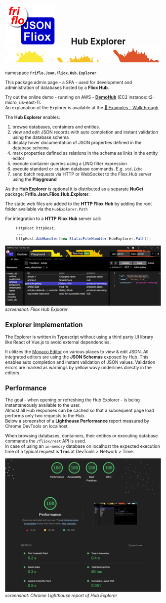 

# [![JSON Fliox](../../docs/images/Json-Fliox.svg)](https://github.com/friflo/Friflo.Json.Fliox)        **Hub Explorer** ![SPLASH](../../docs/images/paint-splatter.svg)



namespace **`Friflo.Json.Fliox.Hub.Explorer`**

This package admin page - a SPA - used for development and administration of databases hosted by a **Fliox Hub**.

Try out the online demo - running on AWS - [**DemoHub**](http://ec2-174-129-178-18.compute-1.amazonaws.com/) (EC2 instance: t2-micro, us-east-1).  
An explanation of the Explorer is available at the [🐾 Examples - Walkthrough](https://github.com/friflo/Fliox.Examples#-walkthrough).



The **Hub Explorer** enables:

1. browse databases, containers and entities.
2. view and edit JSON records with auto completion and instant validation using the database schema
3. display hover documentation of JSON properties defined in the database schema
4. mark properties defined as relations in the schema as links in the entity editor
5. execute container queries using a LINQ filter expression
6. execute standard or custom database commands. E.g. `std.Echo`
7. send batch requests via HTTP or WebSocket to the Fliox.Hub server using the **Playground**

As the **Hub Explorer** is optional it is distributed as a separate
**NuGet** package: **Friflo.Json.Fliox.Hub.Explorer**.

The static web files are added to the **HTTP Fliox Hub** by adding the root folder
available via the `HubExplorer.Path`

For integration to a **HTTP Fliox Hub** server call:

```csharp
     HttpHost httpHost;
     ...
     httpHost.AddHandler(new StaticFileHandler(HubExplorer.Path));
```

![Fliox Hub Explorer - screenshot](../../docs/images/Fliox-Hub-Explorer.png)
*screenshot: Fliox Hub Explorer*

## Explorer implementation

The Explorer is written in Typescript without using a third party UI library like React of Vue.js to avoid external dependencies.

It utilizes the [Monaco Editor](https://microsoft.github.io/monaco-editor/) on various places to view & edit JSON.
All integrated editors are using the **JSON Schemas** exposed by Hub.
This enables auto completion and instant validation of JSON values.
Validation errors are marked as warnings by yellow wavy underlines directly in the editors.

## Performance

The goal - when opening or refreshing the Hub Explorer - is being instantaneously available to the user.  
Almost all Hub responses can be cached so that a subsequent page load performs only two requests to the Hub.  
Below a screenshot of a **Lighthouse Performance** report measured by Chrome DevTools on localhost.

When browsing databases, containers, their entities or executing database commands the `/fliox/rest` API is used.  
In case of using an `in-memory` database on localhost the expected execution time of a typical request is **1 ms**
at DevTools > Network > Time.  

![Hub Explorer - Lighthouse Performance](../../docs/images/Hub-Explorer-Lighthouse.png)
*screenshot: Chrome Lighthouse report of Hub Explorer*
